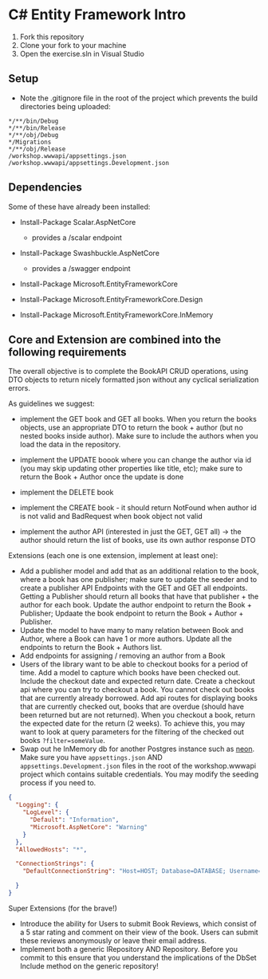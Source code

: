 # C# Entity Framework Intro

1. Fork this repository
2. Clone your fork to your machine
3. Open the exercise.sln in Visual Studio

## Setup



- Note the .gitignore file in the root of the project which prevents the build directories being uploaded:
```
*/**/bin/Debug   
*/**/bin/Release   
*/**/obj/Debug   
*/Migrations
*/**/obj/Release   
/workshop.wwwapi/appsettings.json
/workshop.wwwapi/appsettings.Development.json
```


## Dependencies 

Some of these have already been installed:

- Install-Package Scalar.AspNetCore
    - provides a /scalar endpoint 
- Install-Package Swashbuckle.AspNetCore
    - provides a /swagger endpoint
    
- Install-Package Microsoft.EntityFrameworkCore
- Install-Package Microsoft.EntityFrameworkCore.Design
- Install-Package Microsoft.EntityFrameworkCore.InMemory

## Core and Extension are combined into the following requirements

The overall objective is to complete the BookAPI CRUD operations, using DTO objects to return nicely formatted json without any cyclical serialization errors.

As guidelines we suggest:

- implement the GET book and GET all books. When you return the books objects, use an appropriate DTO to return the book + author (but no nested books inside author). Make sure to include the authors when you load the data in the repository.
- implement the UPDATE boook where you can change the author via id (you may skip updating other properties like title, etc); make sure to return the Book + Author once the update is done
- implement the DELETE book
- implement the CREATE book - it should return NotFound when author id is not valid and BadRequest when book object not valid

- implement the author API (interested in just the GET, GET all) -> the author should return the list of books, use its own author response DTO


Extensions (each one is one extension, implement at least one):

- Add a publisher model and add that as an additional relation to the book, where a book has one publisher; make sure to update the seeder and to create a publisher API Endpoints with the GET and GET all endpoints. Getting a Publisher should return all books that have that publisher + the author for each book. Update the author endpoint to return the Book + Publisher; Updaate the book endpoint to return the Book + Author + Publisher.
- Update the model to have many to many relation between Book and Author, where a Book can have 1 or more authors. Update all the endpoints to return the Book + Authors list.
- Add endpoints for assigning / removing an author from a Book
- Users of the library want to be able to checkout books for a period of time. Add a model to capture which books have been checked out. Include the checkout date and expected return date. Create a checkout api where you can try to checkout a book. You cannot check out books that are currently already borrowed. Add api routes for displaying books that are currently checked out, books that are overdue (should have been returned but are not returned). When you checkout a book, return the expected date for the return (2 weeks). To achieve this, you may want to look at query parameters for the filtering of the checked out books `?filter=someValue`.
- Swap out he InMemory db for another Postgres instance such as [neon](https://neon.tech/). Make sure you have ```appsettings.json``` AND ```appsettings.Development.json``` files in the root of the workshop.wwwapi project which contains suitable credentials. You may modify the seeding process if you need to.
```json
{
  "Logging": {
    "LogLevel": {
      "Default": "Information",
      "Microsoft.AspNetCore": "Warning"
    }
  },
  "AllowedHosts": "*",

  "ConnectionStrings": {
    "DefaultConnectionString": "Host=HOST; Database=DATABASE; Username=USERNAME; Password=PASSWORD;"

  }
} 

```

Super Extensions (for the brave!)

- Introduce the ability for Users to submit Book Reviews, which consist of a 5 star rating and comment on their view of the book.  Users can submit these reviews anonymously or leave their email address.
- Implement both a generic IRepository<T> AND Repository<T>. Before you commit to this ensure that you understand the implications of the DbSet Include method on the generic repository! 


